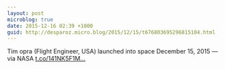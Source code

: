 ```yaml
---
layout: post
microblog: true
date: 2015-12-16 02:39 +1000
guid: http://desparoz.micro.blog/2015/12/15/t676803695296815104.html
---
```

Tim opra (Flight Engineer, USA) launched into space December 15, 2015 — via NASA [t.co/141NK5F1M...](https://t.co/141NK5F1MZ)
